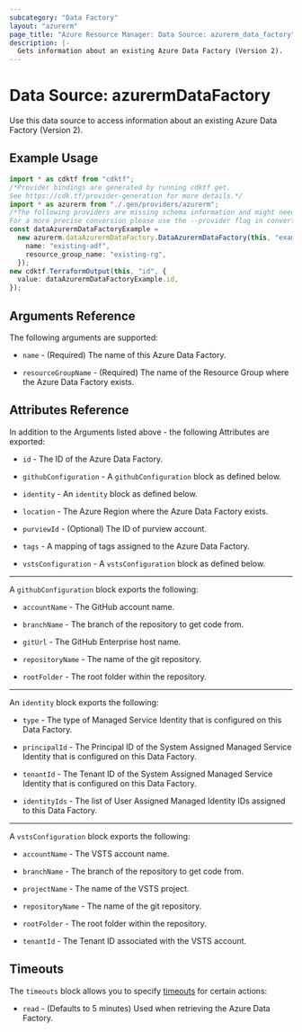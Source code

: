```yaml
---
subcategory: "Data Factory"
layout: "azurerm"
page_title: "Azure Resource Manager: Data Source: azurerm_data_factory"
description: |-
  Gets information about an existing Azure Data Factory (Version 2).
---
```


# Data Source: azurermDataFactory

Use this data source to access information about an existing Azure Data Factory (Version 2).

## Example Usage

```typescript
import * as cdktf from "cdktf";
/*Provider bindings are generated by running cdktf get.
See https://cdk.tf/provider-generation for more details.*/
import * as azurerm from "./.gen/providers/azurerm";
/*The following providers are missing schema information and might need manual adjustments to synthesize correctly: azurerm.
For a more precise conversion please use the --provider flag in convert.*/
const dataAzurermDataFactoryExample =
  new azurerm.dataAzurermDataFactory.DataAzurermDataFactory(this, "example", {
    name: "existing-adf",
    resource_group_name: "existing-rg",
  });
new cdktf.TerraformOutput(this, "id", {
  value: dataAzurermDataFactoryExample.id,
});

```

## Arguments Reference

The following arguments are supported:

*   `name` - (Required) The name of this Azure Data Factory.

*   `resourceGroupName` - (Required) The name of the Resource Group where the Azure Data Factory exists.

## Attributes Reference

In addition to the Arguments listed above - the following Attributes are exported:

*   `id` - The ID of the Azure Data Factory.

*   `githubConfiguration` - A `githubConfiguration` block as defined below.

*   `identity` - An `identity` block as defined below.

*   `location` - The Azure Region where the Azure Data Factory exists.

*   `purviewId` - (Optional) The ID of purview account.

*   `tags` - A mapping of tags assigned to the Azure Data Factory.

*   `vstsConfiguration` - A `vstsConfiguration` block as defined below.

***

A `githubConfiguration` block exports the following:

*   `accountName` - The GitHub account name.

*   `branchName` - The branch of the repository to get code from.

*   `gitUrl` - The GitHub Enterprise host name.

*   `repositoryName` - The name of the git repository.

*   `rootFolder` - The root folder within the repository.

***

An `identity` block exports the following:

*   `type` - The type of Managed Service Identity that is configured on this Data Factory.

*   `principalId` - The Principal ID of the System Assigned Managed Service Identity that is configured on this Data Factory.

*   `tenantId` - The Tenant ID of the System Assigned Managed Service Identity that is configured on this Data Factory.

*   `identityIds` - The list of User Assigned Managed Identity IDs assigned to this Data Factory.

***

A `vstsConfiguration` block exports the following:

*   `accountName` - The VSTS account name.

*   `branchName` - The branch of the repository to get code from.

*   `projectName` - The name of the VSTS project.

*   `repositoryName` - The name of the git repository.

*   `rootFolder` - The root folder within the repository.

*   `tenantId` - The Tenant ID associated with the VSTS account.

## Timeouts

The `timeouts` block allows you to specify [timeouts](https://www.terraform.io/language/resources/syntax#operation-timeouts) for certain actions:

* `read` - (Defaults to 5 minutes) Used when retrieving the Azure Data Factory.
